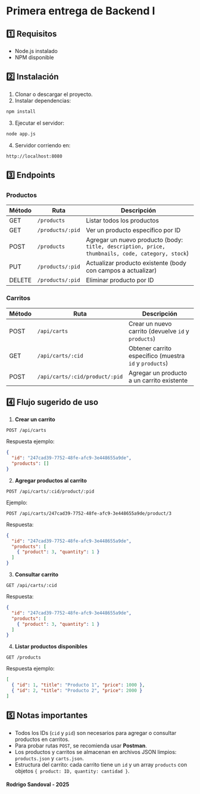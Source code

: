 # Primera entrega de Backend I

## 1️⃣ Requisitos
- Node.js instalado  
- NPM disponible

## 2️⃣ Instalación
1. Clonar o descargar el proyecto.  
2. Instalar dependencias:
```bash
npm install
```
3. Ejecutar el servidor:
```bash
node app.js
```
4. Servidor corriendo en:
```
http://localhost:8080
```

## 3️⃣ Endpoints

### **Productos**
| Método | Ruta | Descripción |
|--------|-----|-------------|
| GET | `/products` | Listar todos los productos |
| GET | `/products/:pid` | Ver un producto específico por ID |
| POST | `/products` | Agregar un nuevo producto (body: `title, description, price, thumbnails, code, category, stock`) |
| PUT | `/products/:pid` | Actualizar producto existente (body con campos a actualizar) |
| DELETE | `/products/:pid` | Eliminar producto por ID |

### **Carritos**
| Método | Ruta | Descripción |
|--------|-----|-------------|
| POST | `/api/carts` | Crear un nuevo carrito (devuelve `id` y `products`) |
| GET | `/api/carts/:cid` | Obtener carrito específico (muestra `id` y `products`) |
| POST | `/api/carts/:cid/product/:pid` | Agregar un producto a un carrito existente |

## 4️⃣ Flujo sugerido de uso

1. **Crear un carrito**  
```http
POST /api/carts
```
Respuesta ejemplo:
```json
{
  "id": "247cad39-7752-48fe-afc9-3e448655a9de",
  "products": []
}
```

2. **Agregar productos al carrito**  
```http
POST /api/carts/:cid/product/:pid
```
Ejemplo:
```
POST /api/carts/247cad39-7752-48fe-afc9-3e448655a9de/product/3
```
Respuesta:
```json
{
  "id": "247cad39-7752-48fe-afc9-3e448655a9de",
  "products": [
    { "product": 3, "quantity": 1 }
  ]
}
```

3. **Consultar carrito**  
```http
GET /api/carts/:cid
```
Respuesta:
```json
{
  "id": "247cad39-7752-48fe-afc9-3e448655a9de",
  "products": [
    { "product": 3, "quantity": 1 }
  ]
}
```

4. **Listar productos disponibles**  
```http
GET /products
```
Respuesta ejemplo:
```json
[
  { "id": 1, "title": "Producto 1", "price": 1000 },
  { "id": 2, "title": "Producto 2", "price": 2000 }
]
```

## 5️⃣ Notas importantes
- Todos los IDs (`cid` y `pid`) son necesarios para agregar o consultar productos en carritos.  
- Para probar rutas `POST`, se recomienda usar **Postman**.  
- Los productos y carritos se almacenan en archivos JSON limpios: `products.json` y `carts.json`.  
- Estructura del carrito: cada carrito tiene un `id` y un array `products` con objetos `{ product: ID, quantity: cantidad }`.

#### Rodrigo Sandoval - 2025